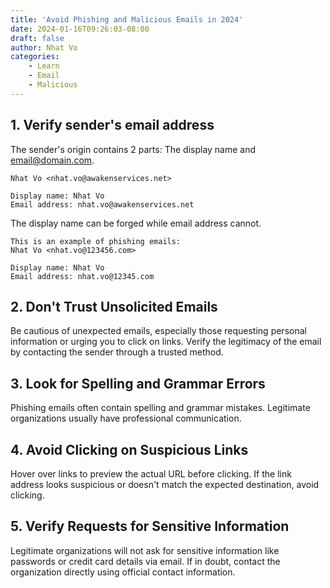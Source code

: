 ```yaml
---
title: 'Avoid Phishing and Malicious Emails in 2024'
date: 2024-01-16T09:26:03-08:00
draft: false
author: Nhat Vo
categories:
    - Learn
    - Email
    - Malicious
---
```


## 1. Verify sender's email address

The sender's origin contains 2 parts: The display name and email@domain.com.
```
Nhat Vo <nhat.vo@awakenservices.net>

Display name: Nhat Vo
Email address: nhat.vo@awakenservices.net
```

The display name can be forged while email address cannot.
```
This is an example of phishing emails:
Nhat Vo <nhat.vo@123456.com>

Display name: Nhat Vo 
Email address: nhat.vo@12345.com
```

## 2. Don't Trust Unsolicited Emails

Be cautious of unexpected emails, especially those requesting personal information or urging you to click on links. Verify the legitimacy of the email by contacting the sender through a trusted method.

## 3. Look for Spelling and Grammar Errors

Phishing emails often contain spelling and grammar mistakes. Legitimate organizations usually have professional communication.

## 4. Avoid Clicking on Suspicious Links

Hover over links to preview the actual URL before clicking. If the link address looks suspicious or doesn't match the expected destination, avoid clicking.

## 5. Verify Requests for Sensitive Information

Legitimate organizations will not ask for sensitive information like passwords or credit card details via email. If in doubt, contact the organization directly using official contact information.